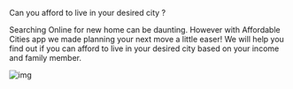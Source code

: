 
Can you afford to live in your desired city ?

Searching Online for new home can be daunting. However with Affordable Cities app we made planning your next move a little easer!
We will help you find out if you can afford to live in your desired city based on your income and family member. 

 ![img](https://user-images.githubusercontent.com/11954921/44781883-5b1ed400-ab3a-11e8-9096-4330b5fd6aa8.png)

                        



                    
